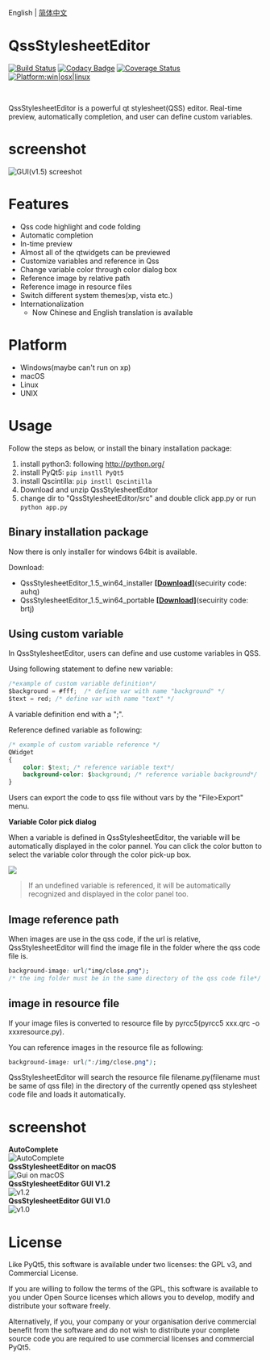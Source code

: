 English | [简体中文](readme_zh-CN.md)

# QssStylesheetEditor

[![Build Status](https://api.travis-ci.com/hustlei/QssStylesheetEditor.svg?branch=master)](https://travis-ci.com/hustlei/QssStylesheetEditor)
[![Codacy Badge](https://api.codacy.com/project/badge/Grade/220d511b3ab146d0b03fef0245e00525)](https://www.codacy.com/manual/hustlei/QssStylesheetEditor?utm_source=github.com&amp;utm_medium=referral&amp;utm_content=hustlei/QssStylesheetEditor&amp;utm_campaign=Badge_Grade)
[![Coverage Status](https://coveralls.io/repos/github/hustlei/QssStylesheetEditor/badge.svg?branch=master)](https://coveralls.io/github/hustlei/QssStylesheetEditor?branch=master)
[<img alt="Platform:win|osx|linux" src="https://raw.githubusercontent.com/hustlei/QssStylesheetEditor/master/docs/assets/badge/platform.svg?sanitize=true" onerror="this.src='https://hustlei.github.io/assets/badge/platform.svg';this.onerror=null" />](https://travis-ci.com/hustlei/QssStylesheetEditor)

<br>

QssStylesheetEditor is a powerful qt stylesheet(QSS) editor.
Real-time preview, automatically completion, and user can define custom variables.


# screenshot

![GUI(v1.5) screeshot](https://hustlei.github.io/software/QssStylesheetEditor/screenshot/en/QssStylesheetEditor_v1.5.png  "GUI(v1.5)")

# Features

+ Qss code highlight and code folding
+ Automatic completion
+ In-time preview
+ Almost all of the qtwidgets can be previewed
+ Customize variables and reference in Qss
+ Change variable color through color dialog box
+ Reference image by relative path
+ Reference image in resource files
+ Switch different system themes(xp, vista etc.)
+ Internationalization
    + Now Chinese and English translation is available

# Platform

+ Windows(maybe can't run on xp)
+ macOS
+ Linux
+ UNIX


# Usage

Follow the steps as below, or install the binary installation package:

1. install python3: following <http://python.org/>
2. install PyQt5: `pip instll PyQt5`
3. install Qscintilla: `pip instll Qscintilla`
4. Download and unzip QssStylesheetEditor
5. change dir to "QssStylesheetEditor/src" and double click app.py or run `python app.py`

## Binary installation package

Now there is only installer for windows 64bit is available.

Download:

+ QssStylesheetEditor_1.5_win64_installer **[[Download]](https://pan.baidu.com/s/1Wd_j_KMBcI9JBY4qDgswMg)**(secuirity code: auhq)
+ QssStylesheetEditor_1.5_win64_portable  **[[Download]](https://pan.baidu.com/s/1cIValPom3TWRGdpwDlKtdw)**(secuirity code: brtj)

## Using custom variable 

In QssStylesheetEditor, users can define and use custome variables in QSS. 

Using following statement to define new variable:

~~~js
/*example of custom variable definition*/
$background = #fff;  /* define var with name "background" */
$text = red; /* define var with name "text" */
~~~

A variable definition end with a ";".

Reference defined variable as following:

~~~css
/* example of custom variable reference */
QWidget
{
    color: $text; /* reference variable text*/
    background-color: $background; /* reference variable background*/
}
~~~


Users can export the code to qss file without vars by the "File>Export" menu.


**Variable Color pick dialog**

When a variable is defined in QssStylesheetEditor, the variable will be automatically displayed in the color pannel. You can click the color button to select the variable color through the color pick-up box.

<img src="https://raw.githubusercontent.com/hustlei/QssStylesheetEditor/master/docs/assets/screenshot/ColorDlg_v1.3.png" style="max-height:480px;max-width:960px"/>

> If an undefined variable is referenced, it will be automatically recognized and displayed in the color panel too. 

## Image reference path

When images are use in the qss code, if the url is relative,  QssStylesheetEditor will find the image file in the folder where the qss code file is.

~~~css
background-image: url("img/close.png");
/* the img folder must be in the same directory of the qss code file*/
~~~


## image in resource file

If your image files is converted to resource file by pyrcc5(pyrcc5 xxx.qrc -o xxxresource.py).

You can reference images in the resource file as following:

~~~css
background-image: url(":/img/close.png");
~~~

QssStylesheetEditor will search the resource file filename.py(filename must be same of qss file) in the directory of the currently opened qss stylesheet code file and loads it automatically.

# screenshot

<div><span><b>AutoComplete</b></span></div>
    <img src="https://raw.githubusercontent.com/hustlei/QssStylesheetEditor/master/docs/assets/screenshot/AutoComplete.png" alt="AutoComplete" style="max-height:480px;max-width:960px"/>

<div><span><b>QssStylesheetEditor on macOS</b></span></div>
    <img src="https://hustlei.github.io/software/QssStylesheetEditor/screenshot/en/QssStylesheetEditor_mac_v1.5.png" alt="Gui on macOS" style="max-height:480px;max-width:960px"/>

<div><span><b>QssStylesheetEditor GUI V1.2</b></span></div>
    <img src="https://raw.githubusercontent.com/hustlei/QssStylesheetEditor/master/docs/assets/screenshot/QssStylesheetEditor_v1.2.png" alt="v1.2" style="max-height:480px;max-width:960px"/>
<div><span><b>QssStylesheetEditor GUI V1.0</b></span></div>
    <img src="https://raw.githubusercontent.com/hustlei/QssStylesheetEditor/master/docs/assets/screenshot/QssStylesheetEditor_v1.0.png" alt="v1.0" style="max-height:480px;max-width:960px"/>


# License
Like PyQt5, this software is available under two licenses: the GPL v3, and Commercial License.

If you are willing to follow the terms of the GPL, this software is available to you under Open Source licenses which allows you to develop, modify and distribute your software freely.

Alternatively, if you, your company or your organisation derive commercial benefit from the software and do not wish to distribute your complete source code you are required to use commercial licenses and commercial PyQt5.
